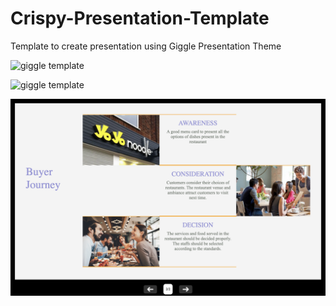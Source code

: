 # Crispy-Presentation-Template
Template to create presentation using Giggle Presentation Theme

![giggle template](static/crispy1.png)

![giggle template](static/crispy2.png)

![giggle template](static/crispy3.png)